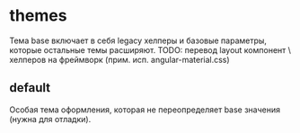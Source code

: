 # themes

Тема base включает в себя legacy хелперы и базовые параметры, которые остальные темы расширяют.
TODO: перевод layout компонент \ хелперов на фреймворк (прим. исп. angular-material.css)

## default

Особая тема оформления, которая не переопределяет base значения (нужна для отладки).
